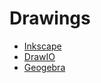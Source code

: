 # Drawings

* [Inkscape](https://inkscape.org/)
* [DrawIO](https://www.draw.io/)
* [Geogebra](https://www.geogebra.org/)
